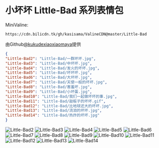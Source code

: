 # 小坏坏 Little-Bad 系列表情包

MiniValine:

`https://cdn.bilicdn.tk/gh/kasisama/ValineCDN@master/Little-Bad`

由Github[@kukudexiaoxiaomaya](https://github.com/kukudexiaoxiaomaya)提供

```json
{
"Little-Bad2": "Little-Bad/一群坏坏.jpg",
"Little-Bad3": "Little-Bad/中坏坏.jpg",
"Little-Bad4": "Little-Bad/发火的坏坏.jpg",
"Little-Bad5": "Little-Bad/坏坏坏.jpg",
"Little-Bad6": "Little-Bad/大坏坏.jpg",
"Little-Bad7": "Little-Bad/天使一般的坏坏.jpg",
"Little-Bad8": "Little-Bad/害羞坏.jpg",
"Little-Bad9": "Little-Bad/小坏蛋.jpg",
"Little-Bad10": "Little-Bad/我们一起做坏坏的事.jpg",
"Little-Bad11": "Little-Bad/敲板子的坏坏.gif",
"Little-Bad12": "Little-Bad/比地球还大的坏坏.jpg",
"Little-Bad13": "Little-Bad/流泪的坏坏.jpg",
"Little-Bad14": "Little-Bad/热炸的坏坏.jpg"
}
```
![Little-Bad2](https://cdn.bilicdn.tk/gh/kasisama/ValineCDN@master/Little-Bad/一群坏坏.jpg)
![Little-Bad3](https://cdn.bilicdn.tk/gh/kasisama/ValineCDN@master/Little-Bad/中坏坏.jpg)
![Little-Bad4](https://cdn.bilicdn.tk/gh/kasisama/ValineCDN@master/Little-Bad/发火的坏坏.jpg)
![Little-Bad5](https://cdn.bilicdn.tk/gh/kasisama/ValineCDN@master/Little-Bad/坏坏坏.jpg)
![Little-Bad6](https://cdn.bilicdn.tk/gh/kasisama/ValineCDN@master/Little-Bad/大坏坏.jpg)
![Little-Bad7](https://cdn.bilicdn.tk/gh/kasisama/ValineCDN@master/Little-Bad/天使一般的坏坏.jpg)
![Little-Bad8](https://cdn.bilicdn.tk/gh/kasisama/ValineCDN@master/Little-Bad/害羞坏.jpg)
![Little-Bad9](https://cdn.bilicdn.tk/gh/kasisama/ValineCDN@master/Little-Bad/小坏蛋.jpg)
![Little-Bad10](https://cdn.bilicdn.tk/gh/kasisama/ValineCDN@master/Little-Bad/我们一起做坏坏的事.jpg)
![Little-Bad11](https://cdn.bilicdn.tk/gh/kasisama/ValineCDN@master/Little-Bad/敲板子的坏坏.gif)
![Little-Bad12](https://cdn.bilicdn.tk/gh/kasisama/ValineCDN@master/Little-Bad/比地球还大的坏坏.jpg)
![Little-Bad13](https://cdn.bilicdn.tk/gh/kasisama/ValineCDN@master/Little-Bad/流泪的坏坏.jpg)
![Little-Bad14](https://cdn.bilicdn.tk/gh/kasisama/ValineCDN@master/Little-Bad/热炸的坏坏.jpg)